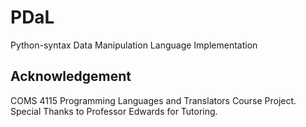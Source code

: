 # PDaL
Python-syntax Data Manipulation Language Implementation

## Acknowledgement
COMS 4115 Programming Languages and Translators Course Project. Special Thanks to Professor Edwards for Tutoring.
